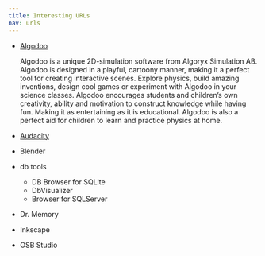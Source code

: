 ```yaml
---
title: Interesting URLs
nav: urls
---
```


* [Algodoo](http://www.algodoo.com/)

  Algodoo is a unique 2D-simulation software from Algoryx Simulation AB. Algodoo is designed in a playful, cartoony manner, making it a perfect tool for creating interactive scenes. Explore physics, build amazing inventions, design cool games or experiment with Algodoo in your science classes. Algodoo encourages students and children’s own creativity, ability and motivation to construct knowledge while having fun. Making it as entertaining as it is educational. Algodoo is also a perfect aid for children to learn and practice physics at home.
* [Audacity](http://audacity.com)
* Blender
* db tools
  * DB Browser for SQLite
  * DbVisualizer
  * Browser for SQLServer
* Dr. Memory
* Inkscape
* OSB Studio
